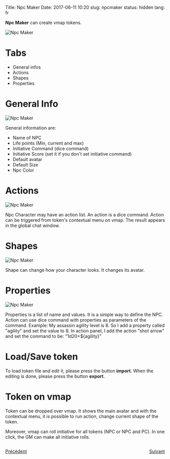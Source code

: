 Title: Npc Maker
Date: 2017-06-11 10:20
slug: npcmaker
status: hidden
lang: fr


**Npc Maker** can create vmap tokens.


![Npc Maker]({static}/images/en/npc_makerinfo_screen.jpg)

# Tabs

* General infos
* Actions
* Shapes
* Properties

# General Info

![Npc Maker]({static}/images/en/npc_makerinfo_screen.jpg)

General information are:

* Name of NPC
* Life points (Min, current and max)
* Initiative Command (dice command)
* Initiative Score  (set it if you don't set initiative command)
* Default avatar
* Default Size
* Npc Color

# Actions

![Npc Maker]({static}/images/en/npcmake_actions_screen.jpg)

Npc Character may have an action list. 
An action is a dice command.
Action can be triggered from token's contextual menu on vmap.
The result appears in the global chat window.

# Shapes

![Npc Maker]({static}/images/en/npcmaker_shape_screen.jpg)

Shape can change how your character looks. It changes its avatar.

# Properties

![Npc Maker]({static}/images/en/npcmaker_property_screen.jpg)

Properties is a list of name and values. It is a simple way to define the NPC. 
Action can use dice command with properties as parameters of the command.
Example:
My assassin agility level is 8.
So I add a property called "agility" and set the value to 8.
In action panel, I add the action "shot arrow" and set the command to be: "1d20+${agility}"


# Load/Save token

To load token file and edit it, please press the button **import**.
When the editing is done, please press the button **export**. 

# Token on vmap

Token can be dropped over vmap. It shows the main avatar and with the contextual menu, it is possible to run action, change current shape of the token. 

Moreover, vmap can roll initiative for all tokens (NPC or NPC and PC).
In one click, the GM can make all initiative rolls.

<p style="text-align: left; width:49%; display: inline-block;"><a href="/fr/dicebookmark.html">Précédent</a></p>
<p style="text-align: right; width:50%;  display: inline-block;"><a href="/fr/music.html">Suivant</a></p>
